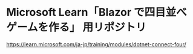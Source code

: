 # Microsoft Learn「Blazor で四目並べゲームを作る」 用リポジトリ
https://learn.microsoft.com/ja-jp/training/modules/dotnet-connect-four/
